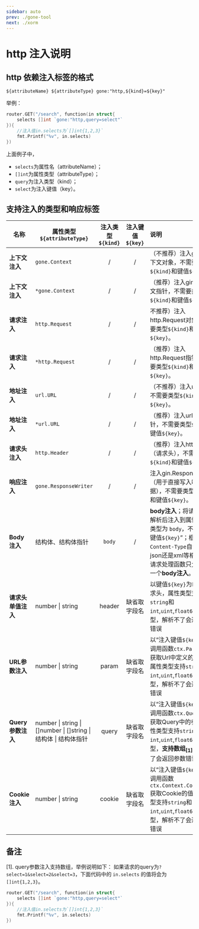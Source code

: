 ```yaml
---
sidebar: auto
prev: ./gone-tool
next: ./xorm
---
```


# http 注入说明

## http 依赖注入标签的格式

```
${attributeName} ${attributeType} gone:"http,${kind}=${key}"
```

举例：
```go
router.GET("/search", function(in struct{
    selects []int `gone:"http,query=select"`
}){
    //注入值in.selects为`[]int{1,2,3}`
    fmt.Printf("%v", in.selects)
})
```
上面例子中，
- `selects`为属性名（attributeName）；
- `[]int`为属性类型（attributeType）；
- `query`为注入类型（kind）；
- `select`为注入键值（key）。

## 支持注入的类型和响应标签

|名称|属性类型`${attributeType}`|注入类型`${kind}`|注入键值`${key}`|说明|
|--|--|:--:|:--:|:--|
|**上下文注入**|`gone.Context`|/|/|（不推荐）注入gin请求上下文对象，不需要类型`${kind}`和键值`${key}`。|
|**上下文注入**|`*gone.Context`|/|/|（推荐）注入gin请求上下文指针，不需要类型`${kind}`和键值`${key}`。|
|**请求注入**|`http.Request`|/|/| 不推荐）注入http.Request对象，不需要类型`${kind}`和键值`${key}`。|
|**请求注入**|`*http.Request`|/|/|（推荐）注入http.Request指针，不需要类型`${kind}`和键值`${key}`。|
|**地址注入**|`url.URL`|/|/|（不推荐）注入url.URL，不需要类型`${kind}`和键值`${key}`。|
|**地址注入**|`*url.URL`|/|/|（推荐）注入url.URL指针，不需要类型`${kind}`和键值`${key}`。|
|**请求头注入**|`http.Header`|/|/|（推荐）注入http.Header（请求头），不需要类型`${kind}`和键值`${key}`。|
|**响应注入**|`gone.ResponseWriter`|/|/|注入gin.ResponseWriter（用于直接写入响应数据），不需要类型`${kind}`和键值`${key}`。|
|**Body注入**|结构体、结构体指针|`body`|/|**body注入**；将请求body解析后注入到属性，注入类型为 `body`，不需要“注入键值`${key}`”；框架根据`Content-Type`自动判定是json还是xml等格式；每个请求处理函数只允许存在一个**body注入**。|
|**请求头单值注入**|number \| string|header|缺省取字段名|以键值`${key}`为`key`获取请求头，属性类型支持`string`和`int`,`uint`,`float64`等数字类型，解析不了会返回参数错误|
|**URL参数注入**|number \| string|param|缺省取字段名|以“注入键值`${key}`”为`key`调用函数`ctx.Param(key)`获取Url中定义的参数值，属性类型支持`string`和`int`,`uint`,`float64`等数字类型，解析不了会返回参数错误|
|**Query参数注入**|number \| string \| []number \| []string \| 结构体 \| 结构体指针|query|缺省取字段名|以“注入键值`${key}`”为`key`调用函数`ctx.Query(key)`获取Query中的参数，属性类型支持`string`和`int`,`uint`,`float64`等数字类型，**支持数组<sub>[1]</sub>**，解析不了会返回参数错误|
|**Cookie注入**|number \| string|cookie|缺省取字段名|以“注入键值`${key}`”为`key`调用函数`ctx.Context.Cookie(key)`获取Cookie的值，属性类型支持`string`和`int`,`uint`,`float64`等数字类型，解析不了会返回参数错误|



## 备注
[1]. query参数注入支持数组，举例说明如下：
如果请求的query为`?select=1&select=2&select=3`，下面代码中的 `in.selects` 的值将会为 `[]int{1,2,3}`。
```go
router.GET("/search", function(in struct{
    selects []int `gone:"http,query=select"`
}){
    //注入值in.selects为`[]int{1,2,3}`
    fmt.Printf("%v", in.selects)
})
```
